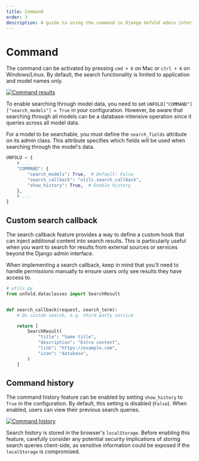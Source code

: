 ```yaml
---
title: Command
order: 3
description: A guide to using the command in Django Unfold admin interface for quick navigation and search functionality. Configure model search capabilities and customize search fields for enhanced admin experience.
---
```


# Command

The command can be activated by pressing `cmd + K` on Mac or `ctrl + K` on Windows/Linux. By default, the search functionality is limited to application and model names only.

[![Command results](/static/docs/command/command-results.webp)](/static/docs/command/command-results.webp)

To enable searching through model data, you need to set `UNFOLD["COMMAND"]["search_models"] = True` in your configuration. However, be aware that searching through all models can be a database-intensive operation since it queries across all model data.

For a model to be searchable, you must define the `search_fields` attribute on its admin class. This attribute specifies which fields will be used when searching through the model's data.

```python
UNFOLD = {
    # ...
    "COMMAND": {
        "search_models": True,  # Default: False
        "search_callback": "utils.search_callback",
        "show_history": True,  # Enable history
    },
    # ...
}
```

## Custom search callback

The search callback feature provides a way to define a custom hook that can inject additional content into search results. This is particularly useful when you want to search for results from external sources or services beyond the Django admin interface.

When implementing a search callback, keep in mind that you'll need to handle permissions manually to ensure users only see results they have access to.

```python
# utils.py
from unfold.dataclasses import SearchResult


def search_callback(request, search_term):
    # Do custom search, e.g. third party service

    return [
        SearchResult(
            "title": "Some title",
            "description": "Extra content",
            "link": "https://example.com",
            "icon": "database",
        )
    ]
```

## Command history

The command history feature can be enabled by setting `show_history` to `True` in the configuration. By default, this setting is disabled (`False`). When enabled, users can view their previous search queries.

[![Command history](/static/docs/command/command-history.webp)](/static/docs/command/command-history.webp)

Search history is stored in the browser's `localStorage`. Before enabling this feature, carefully consider any potential security implications of storing search queries client-side, as sensitive information could be exposed if the `localStorage` is compromised.
